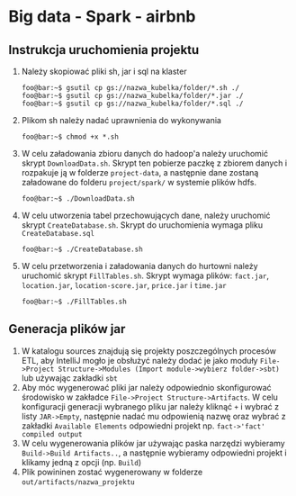 # Big data - Spark - airbnb
## Instrukcja uruchomienia projektu
1. Należy skopiować pliki sh, jar i sql na klaster
    ```console
    foo@bar:~$ gsutil cp gs://nazwa_kubelka/folder/*.sh ./
    foo@bar:~$ gsutil cp gs://nazwa_kubelka/folder/*.jar ./
    foo@bar:~$ gsutil cp gs://nazwa_kubelka/folder/*.sql ./
    ```
2. Plikom sh należy nadać uprawnienia do wykonywania
    ```console
    foo@bar:~$ chmod +x *.sh
    ```
3. W celu załadowania zbioru danych do hadoop'a należy uruchomić skrypt `DownloadData.sh`. Skrypt ten pobierze 
 paczkę z zbiorem danych i rozpakuje ją w folderze `project-data`, a następnie dane zostaną załadowane do folderu
 `project/spark/` w systemie plików hdfs.
    ```console
    foo@bar:~$ ./DownloadData.sh
    ```
4. W celu utworzenia tabel przechowujących dane, należy uruchomić skrypt `CreateDatabase.sh`. Skrypt do uruchomienia
 wymaga pliku `CreateDatabase.sql`
    ```console
    foo@bar:~$ ./CreateDatabase.sh
    ```
5. W celu przetworzenia i załadowania danych do hurtowni należy uruchomić skrypt `FillTables.sh`. Skrypt wymaga 
 plików: `fact.jar`, `location.jar`, `location-score.jar`, `price.jar` i `time.jar`
    ```console
    foo@bar:~$ ./FillTables.sh
    ```

## Generacja plików jar
1. W katalogu sources znajdują się projekty poszczególnych procesów ETL, aby IntelliJ mogło je obsłużyć należy dodać je
 jako moduły `File->Project Structure->Modules (Import module->wybierz folder->sbt)` lub używając zakładki `sbt` 
2. Aby móc wygenerować pliki jar należy odpowiednio skonfigurować środowisko w zakładce
 `File->Project Structure->Artifacts`. W celu konfiguracji generacji wybranego pliku jar należy kliknąć `+` i wybrać z
  listy `JAR->Empty`, następnie nadać mu odpowienią nazwę oraz wybrać z zakładki `Available Elements` odpowiedni projekt
  np. `fact->'fact' compiled output`
3. W celu wygenerowania plików jar używając paska narzędzi wybieramy `Build->Build Artifacts..`, a następnie wybieramy
 odpowiedni projekt i klikamy jedną z opcji (np. `Build`)
4. Plik powininen zostać wygenerowany w folderze `out/artifacts/nazwa_projektu`
